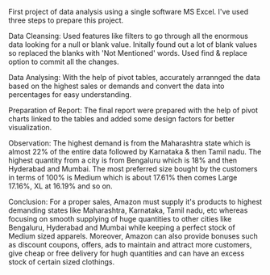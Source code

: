 First project of data analysis using a single software MS Excel. I've used three steps to prepare this project.

Data Cleansing: Used features like filters to go through all the enormous data looking for a null or blank value. Initally found out a lot of blank values so replaced the blanks with 'Not Mentioned' words. Used find & replace option to commit all the changes.

Data Analysing: With the help of pivot tables, accurately arrannged the data based on the highest sales or demands and convert the data into percentages for easy understanding.

Preparation of Report: The final report were prepared with the help of pivot charts linked to the tables and added some design factors for better visualization.

Observation: The highest demand is from the Maharashtra state which is almost 22% of the entire data followed by Karnataka & then Tamil nadu. The highest quantity from a city is from Bengaluru which is 18% and then Hyderabad and Mumbai. The most preferred size bought by the customers in terms of 100% is Medium which is about 17.61% then comes Large 17.16%, XL at 16.19% and so on.

Conclusion: For a proper sales, Amazon must supply it's products to highest demanding states like Maharashtra, Karnataka, Tamil nadu, etc whereas focusing on smooth supplying of huge quantities to other cities like Bengaluru, Hyderabad and Mumbai while keeping a perfect stock of Medium sized apparels. Moreover, Amazon can also provide bonuses such as discount coupons, offers, ads to maintain and attract more customers, give cheap or free delivery for hugh quantities and can have an excess stock of certain sized clothings.
